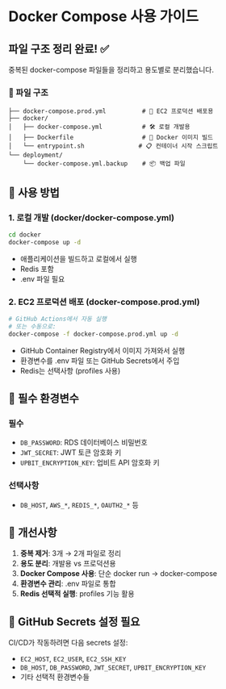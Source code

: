 # Docker Compose 사용 가이드

## 파일 구조 정리 완료! ✅

중복된 docker-compose 파일들을 정리하고 용도별로 분리했습니다.

### 📁 파일 구조

```
├── docker-compose.prod.yml          # 🚀 EC2 프로덕션 배포용
├── docker/
│   ├── docker-compose.yml           # 🛠️ 로컬 개발용
│   ├── Dockerfile                   # 🐳 Docker 이미지 빌드
│   └── entrypoint.sh               # 📋 컨테이너 시작 스크립트
└── deployment/
    └── docker-compose.yml.backup    # 📦 백업 파일
```

## 🚀 사용 방법

### 1. 로컬 개발 (docker/docker-compose.yml)
```bash
cd docker
docker-compose up -d
```
- 애플리케이션을 빌드하고 로컬에서 실행
- Redis 포함
- .env 파일 필요

### 2. EC2 프로덕션 배포 (docker-compose.prod.yml)
```bash
# GitHub Actions에서 자동 실행
# 또는 수동으로:
docker-compose -f docker-compose.prod.yml up -d
```
- GitHub Container Registry에서 이미지 가져와서 실행
- 환경변수를 .env 파일 또는 GitHub Secrets에서 주입
- Redis는 선택사항 (profiles 사용)

## 🔧 필수 환경변수

### 필수
- `DB_PASSWORD`: RDS 데이터베이스 비밀번호
- `JWT_SECRET`: JWT 토큰 암호화 키
- `UPBIT_ENCRYPTION_KEY`: 업비트 API 암호화 키

### 선택사항
- `DB_HOST`, `AWS_*`, `REDIS_*`, `OAUTH2_*` 등

## 🎯 개선사항

1. **중복 제거**: 3개 → 2개 파일로 정리
2. **용도 분리**: 개발용 vs 프로덕션용
3. **Docker Compose 사용**: 단순 docker run → docker-compose
4. **환경변수 관리**: .env 파일로 통합
5. **Redis 선택적 실행**: profiles 기능 활용

## 📝 GitHub Secrets 설정 필요

CI/CD가 작동하려면 다음 secrets 설정:
- `EC2_HOST`, `EC2_USER`, `EC2_SSH_KEY`
- `DB_HOST`, `DB_PASSWORD`, `JWT_SECRET`, `UPBIT_ENCRYPTION_KEY`
- 기타 선택적 환경변수들
